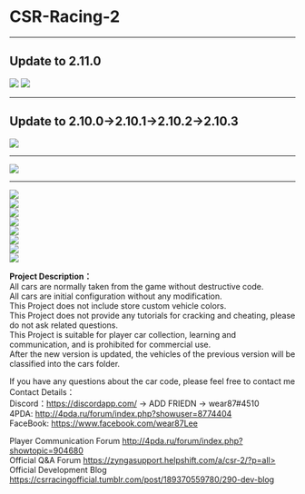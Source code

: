 # CSR-Racing-2
****
## Update to 2.11.0
![](https://github.com/wear87/Picture-Material/blob/master/CSR2%20Material/2.11.0-Elite%20Tokin.png) 
![](https://github.com/wear87/Picture-Material/blob/master/CSR2%20Material/2.11.0.png)
****
## Update to 2.10.0→2.10.1→2.10.2→2.10.3
![](https://github.com/wear87/Picture-Material/blob/master/CSR2%20Material/2.10.0-Elite%20Tokin.png) 
****
![](https://github.com/wear87/Picture-Material/blob/master/CSR2%20Material/2.9.3.png)  
****
![](https://github.com/wear87/Picture-Material/blob/master/CSR2%20Material/British_event.png)<br>
![](https://github.com/wear87/Picture-Material/blob/master/CSR2%20Material/Bugatti%20110th%20Anniversary.png)<br>
![](https://github.com/wear87/Picture-Material/blob/master/CSR2%20Material/Hobbs%26Shaw.png)<br>
![](https://github.com/wear87/Picture-Material/blob/master/CSR2%20Material/Fast%26furious2.png)<br>
![](https://github.com/wear87/Picture-Material/blob/master/CSR2%20Material/Fast%26furious1.png)<br>
![](https://github.com/wear87/Picture-Material/blob/master/CSR2%20Material/Lamborghini%26Pagani.png)<br>
![](https://github.com/wear87/Picture-Material/blob/master/CSR2%20Material/Italia%26America.png)<br>
![](https://github.com/wear87/Picture-Material/blob/master/CSR2%20Material/CSR2_Cover.png)<br>

**Project Description：** <br>
All cars are normally taken from the game without destructive code. <br>
All cars are initial configuration without any modification. <br>
This Project does not include store custom vehicle colors. <br>
This Project does not provide any tutorials for cracking and cheating, please do not ask related questions. <br>
This Project is suitable for player car collection, learning and communication, and is prohibited for commercial use. <br>
After the new version is updated, the vehicles of the previous version will be classified into the cars folder. <br>

If you have any questions about the car code, please feel free to contact me <br>
Contact Details：<br>
Discord：https://discordapp.com/ → ADD FRIEDN → wear87#4510 <br>
4PDA: http://4pda.ru/forum/index.php?showuser=8774404 <br>
FaceBook: https://www.facebook.com/wear87Lee <br>

Player Communication Forum http://4pda.ru/forum/index.php?showtopic=904680<br>
Official Q&A Forum https://zyngasupport.helpshift.com/a/csr-2/?p=all><br>
Official Development Blog https://csrracingofficial.tumblr.com/post/189370559780/290-dev-blog
